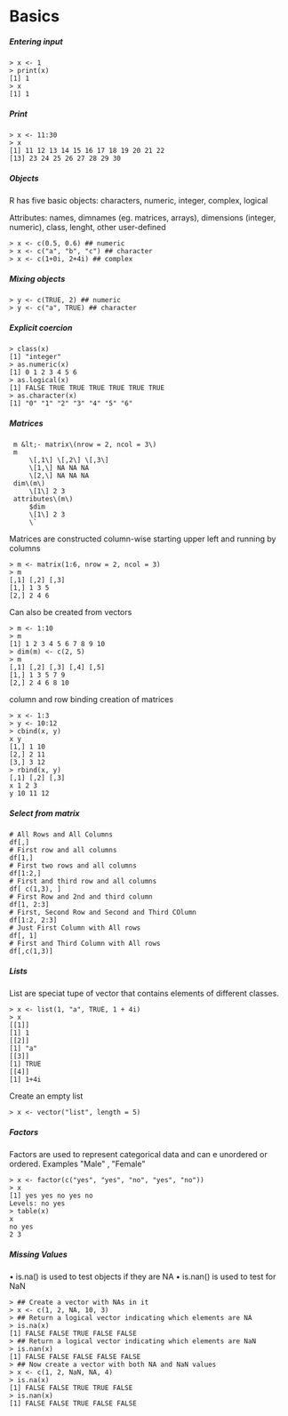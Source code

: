 # Basics

##### Entering input

```
> x <- 1
> print(x)
[1] 1
> x
[1] 1
```

##### Print

```
> x <- 11:30
> x
[1] 11 12 13 14 15 16 17 18 19 20 21 22
[13] 23 24 25 26 27 28 29 30
```

##### Objects

R has five basic objects: characters, numeric, integer, complex, logical

Attributes: names, dimnames \(eg. matrices, arrays\), dimensions \(integer, numeric\), class, lenght, other user-defined

```
> x <- c(0.5, 0.6) ## numeric
> x <- c("a", "b", "c") ## character
> x <- c(1+0i, 2+4i) ## complex
```

##### Mixing objects

```
> y <- c(TRUE, 2) ## numeric
> y <- c("a", TRUE) ## character
```

##### Explicit coercion

```
> class(x)
[1] "integer"
> as.numeric(x)
[1] 0 1 2 3 4 5 6
> as.logical(x)
[1] FALSE TRUE TRUE TRUE TRUE TRUE TRUE
> as.character(x)
[1] "0" "1" "2" "3" "4" "5" "6"
```

##### Matrices
```
 m &lt;- matrix\(nrow = 2, ncol = 3\)  
 m  
     \[,1\] \[,2\] \[,3\]  
     \[1,\] NA NA NA  
     \[2,\] NA NA NA  
 dim\(m\)  
     \[1\] 2 3  
 attributes\(m\)  
     $dim  
     \[1\] 2 3  
     \`
```
Matrices are constructed column-wise starting upper left and running by columns

```
> m <- matrix(1:6, nrow = 2, ncol = 3)
> m
[,1] [,2] [,3]
[1,] 1 3 5
[2,] 2 4 6
```

Can also be created from vectors

```
> m <- 1:10
> m
[1] 1 2 3 4 5 6 7 8 9 10
> dim(m) <- c(2, 5)
> m
[,1] [,2] [,3] [,4] [,5]
[1,] 1 3 5 7 9
[2,] 2 4 6 8 10
```

column and row binding creation of matrices

```
> x <- 1:3
> y <- 10:12
> cbind(x, y)
x y
[1,] 1 10
[2,] 2 11
[3,] 3 12
> rbind(x, y)
[,1] [,2] [,3]
x 1 2 3
y 10 11 12
```

##### Select from matrix

```
# All Rows and All Columns
df[,]
# First row and all columns
df[1,]
# First two rows and all columns
df[1:2,]
# First and third row and all columns
df[ c(1,3), ]
# First Row and 2nd and third column
df[1, 2:3]
# First, Second Row and Second and Third COlumn
df[1:2, 2:3]
# Just First Column with All rows
df[, 1]
# First and Third Column with All rows
df[,c(1,3)]

```

##### Lists
List are speciat tupe of vector that contains elements of different classes.

```
> x <- list(1, "a", TRUE, 1 + 4i)
> x
[[1]]
[1] 1
[[2]]
[1] "a"
[[3]]
[1] TRUE
[[4]]
[1] 1+4i
```

Create an empty list
```
> x <- vector("list", length = 5)
```

##### Factors
Factors are used to represent categorical data and can e unordered or ordered. Examples "Male" , "Female"
```
> x <- factor(c("yes", "yes", "no", "yes", "no"))
> x
[1] yes yes no yes no
Levels: no yes
> table(x)
x
no yes
2 3
```

##### Missing Values
• is.na() is used to test objects if they are NA
• is.nan() is used to test for NaN
```
> ## Create a vector with NAs in it
> x <- c(1, 2, NA, 10, 3)
> ## Return a logical vector indicating which elements are NA
> is.na(x)
[1] FALSE FALSE TRUE FALSE FALSE
> ## Return a logical vector indicating which elements are NaN
> is.nan(x)
[1] FALSE FALSE FALSE FALSE FALSE
> ## Now create a vector with both NA and NaN values
> x <- c(1, 2, NaN, NA, 4)
> is.na(x)
[1] FALSE FALSE TRUE TRUE FALSE
> is.nan(x)
[1] FALSE FALSE TRUE FALSE FALSE
```
